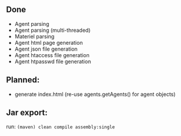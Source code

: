 ## Done
 - Agent parsing
 - Agent parsing (multi-threaded)
 - Materiel parsing
 - Agent html page generation
 - Agent json file generation
 - Agent htaccess file generation
 - Agent htpasswd file generation

## Planned:
 - generate index.html (re-use agents.getAgents() for agent objects)

## Jar export:
run:  ```(maven) clean compile assembly:single ```